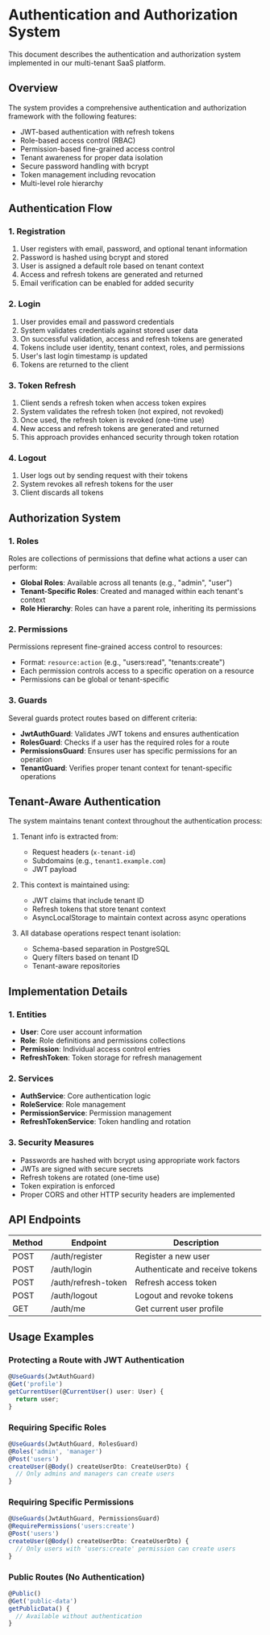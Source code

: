 # Authentication and Authorization System

This document describes the authentication and authorization system implemented in our multi-tenant SaaS platform.

## Overview

The system provides a comprehensive authentication and authorization framework with the following features:

- JWT-based authentication with refresh tokens
- Role-based access control (RBAC)
- Permission-based fine-grained access control
- Tenant awareness for proper data isolation
- Secure password handling with bcrypt
- Token management including revocation
- Multi-level role hierarchy

## Authentication Flow

### 1. Registration

1. User registers with email, password, and optional tenant information
2. Password is hashed using bcrypt and stored
3. User is assigned a default role based on tenant context
4. Access and refresh tokens are generated and returned
5. Email verification can be enabled for added security

### 2. Login

1. User provides email and password credentials
2. System validates credentials against stored user data
3. On successful validation, access and refresh tokens are generated
4. Tokens include user identity, tenant context, roles, and permissions
5. User's last login timestamp is updated
6. Tokens are returned to the client

### 3. Token Refresh

1. Client sends a refresh token when access token expires
2. System validates the refresh token (not expired, not revoked)
3. Once used, the refresh token is revoked (one-time use)
4. New access and refresh tokens are generated and returned
5. This approach provides enhanced security through token rotation

### 4. Logout

1. User logs out by sending request with their tokens
2. System revokes all refresh tokens for the user
3. Client discards all tokens

## Authorization System

### 1. Roles

Roles are collections of permissions that define what actions a user can perform:

- **Global Roles**: Available across all tenants (e.g., "admin", "user")
- **Tenant-Specific Roles**: Created and managed within each tenant's context
- **Role Hierarchy**: Roles can have a parent role, inheriting its permissions

### 2. Permissions

Permissions represent fine-grained access control to resources:

- Format: `resource:action` (e.g., "users:read", "tenants:create")
- Each permission controls access to a specific operation on a resource
- Permissions can be global or tenant-specific

### 3. Guards

Several guards protect routes based on different criteria:

- **JwtAuthGuard**: Validates JWT tokens and ensures authentication
- **RolesGuard**: Checks if a user has the required roles for a route
- **PermissionsGuard**: Ensures user has specific permissions for an operation
- **TenantGuard**: Verifies proper tenant context for tenant-specific operations

## Tenant-Aware Authentication

The system maintains tenant context throughout the authentication process:

1. Tenant info is extracted from:
   - Request headers (`x-tenant-id`)
   - Subdomains (e.g., `tenant1.example.com`)
   - JWT payload
   
2. This context is maintained using:
   - JWT claims that include tenant ID
   - Refresh tokens that store tenant context
   - AsyncLocalStorage to maintain context across async operations

3. All database operations respect tenant isolation:
   - Schema-based separation in PostgreSQL
   - Query filters based on tenant ID
   - Tenant-aware repositories

## Implementation Details

### 1. Entities

- **User**: Core user account information
- **Role**: Role definitions and permissions collections
- **Permission**: Individual access control entries
- **RefreshToken**: Token storage for refresh management

### 2. Services

- **AuthService**: Core authentication logic
- **RoleService**: Role management
- **PermissionService**: Permission management
- **RefreshTokenService**: Token handling and rotation

### 3. Security Measures

- Passwords are hashed with bcrypt using appropriate work factors
- JWTs are signed with secure secrets
- Refresh tokens are rotated (one-time use)
- Token expiration is enforced
- Proper CORS and other HTTP security headers are implemented

## API Endpoints

| Method | Endpoint           | Description                                |
|--------|--------------------|--------------------------------------------|
| POST   | /auth/register     | Register a new user                        |
| POST   | /auth/login        | Authenticate and receive tokens            |
| POST   | /auth/refresh-token| Refresh access token                       |
| POST   | /auth/logout       | Logout and revoke tokens                   |
| GET    | /auth/me           | Get current user profile                   |

## Usage Examples

### Protecting a Route with JWT Authentication

```typescript
@UseGuards(JwtAuthGuard)
@Get('profile')
getCurrentUser(@CurrentUser() user: User) {
  return user;
}
```

### Requiring Specific Roles

```typescript
@UseGuards(JwtAuthGuard, RolesGuard)
@Roles('admin', 'manager')
@Post('users')
createUser(@Body() createUserDto: CreateUserDto) {
  // Only admins and managers can create users
}
```

### Requiring Specific Permissions

```typescript
@UseGuards(JwtAuthGuard, PermissionsGuard)
@RequirePermissions('users:create')
@Post('users')
createUser(@Body() createUserDto: CreateUserDto) {
  // Only users with 'users:create' permission can create users
}
```

### Public Routes (No Authentication)

```typescript
@Public()
@Get('public-data')
getPublicData() {
  // Available without authentication
}
```